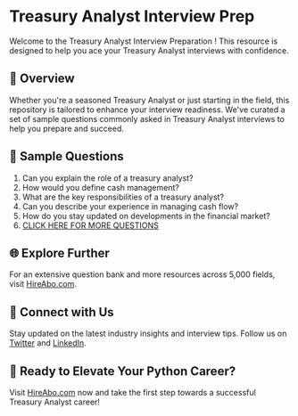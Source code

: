 # Treasury Analyst Interview Prep

Welcome to the Treasury Analyst Interview Preparation ! This resource is designed to help you ace your Treasury Analyst interviews with confidence.

## 🚀 Overview

Whether you're a seasoned Treasury Analyst or just starting in the field, this repository is tailored to enhance your interview readiness. We've curated a set of sample questions commonly asked in Treasury Analyst interviews to help you prepare and succeed.

## 📝 Sample Questions

1. Can you explain the role of a treasury analyst?
2. How would you define cash management?
3. What are the key responsibilities of a treasury analyst?
4. Can you describe your experience in managing cash flow?
5. How do you stay updated on developments in the financial market?
6. [CLICK HERE FOR MORE QUESTIONS](https://hireabo.com/job/1_2_16/Treasury%20Analyst)

## 🌐 Explore Further

For an extensive question bank and more resources across 5,000 fields, visit [HireAbo.com](https://www.hireabo.com).

## 📱 Connect with Us

Stay updated on the latest industry insights and interview tips. Follow us on [Twitter](https://twitter.com/hireabo) and [LinkedIn](https://www.linkedin.com/in/hire-abo-3609972a8/).

## 🚀 Ready to Elevate Your Python Career?

Visit [HireAbo.com](https://www.hireabo.com) now and take the first step towards a successful Treasury Analyst career!